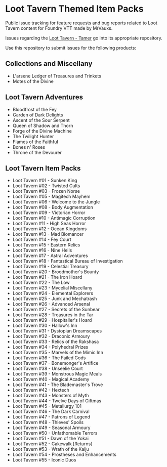 # Loot Tavern Themed Item Packs

Public issue tracking for feature requests and bug reports related to Loot Tavern content for Foundry VTT made by MrVauxs.

Issues regarding the [Loot Tavern - Tamer](https://github.com/Loot-Foundry/loot-tavern-tamer) go into its appropriate repository.

Use this repository to submit issues for the following products:

## Collections and Miscellany
- L'arsene Ledger of Treasures and Trinkets
- Motes of the Divine

## Loot Tavern Adventures
- Bloodfrost of the Fey
- Garden of Dark Delights
- Ascent of the Sour Serpent
- Queen of Shadow and Thorn
- Forge of the Divine Machine
- The Twilight Hunter
- Flames of the Faithful
- Bones n' Roses
- Throne of the Devourer

## Loot Tavern Item Packs
- Loot Tavern #01 - Sunken King
- Loot Tavern #02 - Twisted Cults
- Loot Tavern #03 - Frozen Norse
- Loot Tavern #05 - Magitech Mayhem
- Loot Tavern #06 - Welcome to the Jungle
- Loot Tavern #08 - Body Augmentation
- Loot Tavern #09 - Victorian Horror
- Loot Tavern #10 - Antimagic Corruption
- Loot Tavern #11 - High Seas Horror
- Loot Tavern #12 - Ocean Kingdoms
- Loot Tavern #13 - Mad Biomancer
- Loot Tavern #14 - Fey Court
- Loot Tavern #15 - Eastern Relics
- Loot Tavern #16 - Nine Hells
- Loot Tavern #17 - Astral Adventures
- Loot Tavern #18 - Fantastical Bureau of Investigation
- Loot Tavern #19 - Celestial Treasury
- Loot Tavern #20 - Broodmother's Bounty
- Loot Tavern #21 - The Iron Hoard
- Loot Tavern #22 - The Low
- Loot Tavern #23 - Mycelial Miscellany
- Loot Tavern #24 - Elemental Explorers
- Loot Tavern #25 - Junk and Mechatrash
- Loot Tavern #26 - Advanced Arsenal
- Loot Tavern #27 - Secrets of the Sunbear
- Loot Tavern #28 - Treasures in the Tar
- Loot Tavern #29 - Hospitaller's Hoard
- Loot Tavern #30 - Hallow's Inn
- Loot Tavern #31 - Dystopian Dreamscapes
- Loot Tavern #32 - Draconic Armoury
- Loot Tavern #33 - Relics of the Rakshasa
- Loot Tavern #34 - Polyhedral Prizes
- Loot Tavern #35 - Marvels of the Mimic Inn
- Loot Tavern #36 - The Failed Gods
- Loot Tavern #37 - Bonemonger's Artifice
- Loot Tavern #38 - Unseelie Court
- Loot Tavern #39 - Monstrous Magic Meals
- Loot Tavern #40 - Magical Academy
- Loot Tavern #41 - The Blademaster's Trove
- Loot Tavern #42 - Hextech
- Loot Tavern #43 - Monsters of Myth
- Loot Tavern #44 - Twelve Days of Giftmas
- Loot Tavern #45 - Metallurgy 101
- Loot Tavern #46 - The Dark Carnival
- Loot Tavern #47 - Patrons of Legend
- Loot Tavern #48 - Thieves' Spoils
- Loot Tavern #49 - Seasonal Armoury
- Loot Tavern #50 - Unfathomable Terrors
- Loot Tavern #51 - Dawn of the Yokai
- Loot Tavern #52 - Cakewalk [Returns]
- Loot Tavern #53 - Wrath of the Kaiju
- Loot Tavern #54 - Prostheses and Enhancements
- Loot Tavern #55 - Iconic Duos
